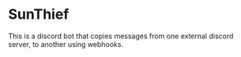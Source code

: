 # SunThief

This is a discord bot that copies messages from one external discord server, to another using webhooks.
